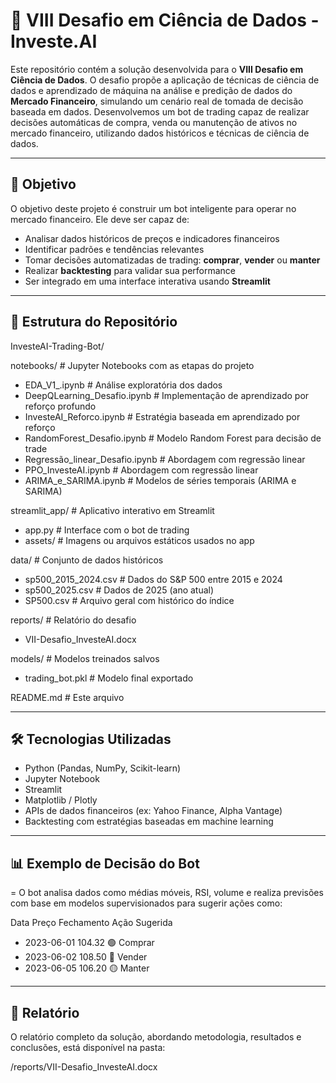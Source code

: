 # 🧠 VIII Desafio em Ciência de Dados - Investe.AI

Este repositório contém a solução desenvolvida para o **VIII Desafio em Ciência de Dados**. O desafio propõe a aplicação de técnicas de ciência de dados e aprendizado de máquina na análise e predição de dados do **Mercado Financeiro**, simulando um cenário real de tomada de decisão baseada em dados. Desenvolvemos um bot de trading capaz de realizar decisões automáticas de compra, venda ou manutenção de ativos no mercado financeiro, utilizando dados históricos e técnicas de ciência de dados.

---

## 📌 Objetivo

O objetivo deste projeto é construir um bot inteligente para operar no mercado financeiro. Ele deve ser capaz de:

- Analisar dados históricos de preços e indicadores financeiros
- Identificar padrões e tendências relevantes
- Tomar decisões automatizadas de trading: **comprar**, **vender** ou **manter**
- Realizar **backtesting** para validar sua performance
- Ser integrado em uma interface interativa usando **Streamlit**

---

## 📁 Estrutura do Repositório

InvesteAI-Trading-Bot/

notebooks/ # Jupyter Notebooks com as etapas do projeto
- EDA_V1_.ipynb # Análise exploratória dos dados
- DeepQLearning_Desafio.ipynb # Implementação de aprendizado por reforço profundo
- InvesteAI_Reforco.ipynb # Estratégia baseada em aprendizado por reforço
- RandomForest_Desafio.ipynb # Modelo Random Forest para decisão de trade
- Regressão_linear_Desafio.ipynb # Abordagem com regressão linear
- PPO_InvesteAI.ipynb # Abordagem com regressão linear
- ARIMA_e_SARIMA.ipynb # Modelos de séries temporais (ARIMA e SARIMA)


streamlit_app/ # Aplicativo interativo em Streamlit
- app.py # Interface com o bot de trading
-   assets/ # Imagens ou arquivos estáticos usados no app


data/ # Conjunto de dados históricos
- sp500_2015_2024.csv # Dados do S&P 500 entre 2015 e 2024
- sp500_2025.csv # Dados de 2025 (ano atual)
- SP500.csv # Arquivo geral com histórico do índice


reports/ # Relatório do desafio
- VII-Desafio_InvesteAI.docx

models/ # Modelos treinados salvos
- trading_bot.pkl # Modelo final exportado

README.md # Este arquivo


---


## 🛠️ Tecnologias Utilizadas
- Python (Pandas, NumPy, Scikit-learn)
- Jupyter Notebook
- Streamlit
- Matplotlib / Plotly
- APIs de dados financeiros (ex: Yahoo Finance, Alpha Vantage)
- Backtesting com estratégias baseadas em machine learning

---

## 📊 Exemplo de Decisão do Bot

= O bot analisa dados como médias móveis, RSI, volume e realiza previsões com base em modelos supervisionados para sugerir ações como:

Data	Preço Fechamento	Ação Sugerida
- 2023-06-01	104.32	🟢 Comprar
- 2023-06-02	108.50	🔴 Vender
- 2023-06-05	106.20	🟡 Manter

---


## 📄 Relatório

O relatório completo da solução, abordando metodologia, resultados e conclusões, está disponível na pasta:

/reports/VII-Desafio_InvesteAI.docx
